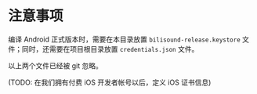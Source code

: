 # 注意事项

编译 Android 正式版本时，需要在本目录放置 `bilisound-release.keystore` 文件；同时，还需要在项目根目录放置 `credentials.json` 文件。

以上两个文件已经被 git 忽略。

(TODO: 在我们拥有付费 iOS 开发者帐号以后，定义 iOS 证书信息)
